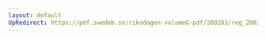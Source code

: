```yaml
---
layout: default
UpRedirect: https://pdf.swedeb.se/riksdagen-volumeG-pdf/200203/reg_200203/reg_200203_0178.pdf
---
```

